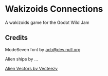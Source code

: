 # Wakizoids Connections
 A wakizoids game for the Godot Wild Jam

## Credits

ModeSeven font by acb@dev.null.org

Alien ships by ...

<a href="https://www.vecteezy.com/free-vector/alien">Alien Vectors by Vecteezy</a>